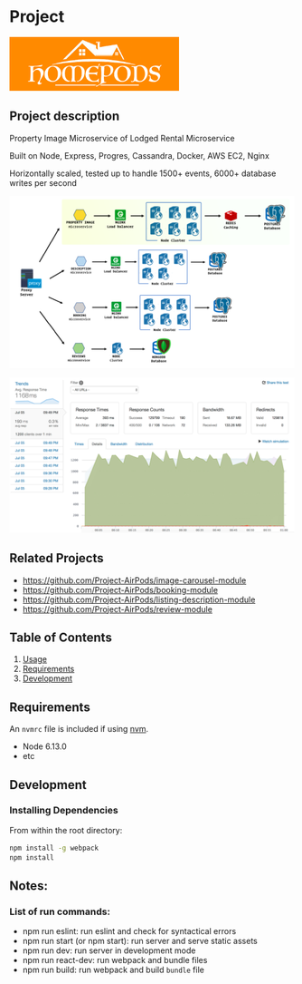 # Project
<img src="./media/homepods.png" width="300px">

## Project description

Property Image Microservice of Lodged Rental Microservice

Built on Node, Express, Progres, Cassandra, Docker, AWS EC2, Nginx

Horizontally scaled, tested up to handle 1500+ events, 6000+ database writes per second

![System architecture](./media/homepods-imagemodule.png)

![RPS Data](./media/rpsdata.png)
## Related Projects

  - https://github.com/Project-AirPods/image-carousel-module
  - https://github.com/Project-AirPods/booking-module
  - https://github.com/Project-AirPods/listing-description-module
  - https://github.com/Project-AirPods/review-module

## Table of Contents

1. [Usage](#Usage)
1. [Requirements](#requirements)
1. [Development](#development)

## Requirements

An `nvmrc` file is included if using [nvm](https://github.com/creationix/nvm).

- Node 6.13.0
- etc

## Development

### Installing Dependencies

From within the root directory:

```sh
npm install -g webpack
npm install
```

## Notes:

### List of run commands:
 - npm run eslint: run eslint and check for syntactical errors
 - npm run start (or npm start): run server and serve static assets
 - npm run dev: run server in development mode
 - npm run react-dev: run webpack and bundle files
 - npm run build: run webpack and build `bundle` file

